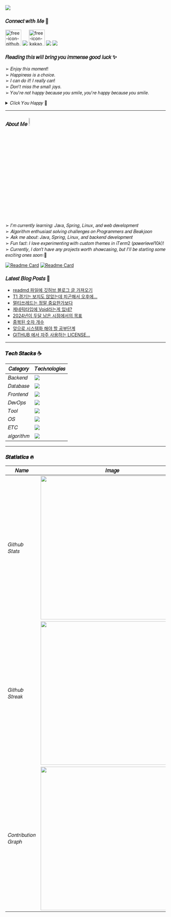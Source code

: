 <a href="https://hits.seeyoufarm.com"><img src="https://hits.seeyoufarm.com/api/count/incr/badge.svg?url=https%3A%2F%2Fgithub.com%2Fsbi1024%2Fhit-counter&count_bg=%23C91426&title_bg=%23311CD1&icon=canonical.svg&icon_color=%23B51DDB&title=%F0%9D%92%97%F0%9D%92%8A%F0%9D%92%94%F0%9D%92%8A%F0%9D%92%95&edge_flat=false"/></a>

### 𝐶𝑜𝑛𝑛𝑒𝑐𝑡 𝑤𝑖𝑡ℎ 𝑀𝑒 🔗  
<span><a href="https://sbi1024.github.io/"> <img src="https://github.com/user-attachments/assets/9efa66cd-c50f-4487-aa47-6e5814ca2991" alt="free-icon-github" width="50" heigth = "50" /></a></span>
<span><a href="https://www.instagram.com/yamu.okay/" target="blank"><img src="https://skillicons.dev/icons?i=instagram" /></a></span>
<span><a href="https://open.kakao.com/o/ggq6pkWg"><img src="https://github.com/user-attachments/assets/5aec97fd-8573-441a-a8fa-19e47ce5e2d9" alt="free-icon-kakao" width="50" heigth = "50"></a></span>
<span><a href="https://discord.gg/qMAZGWW4Zd" target="blank"><img src="https://skillicons.dev/icons?i=discord" /></a></span>
<span><a href="mailto:treein10242@gmail.com" target="blank"><img src="https://skillicons.dev/icons?i=gmail" /></a></span>

### 𝑅𝑒𝑎𝑑𝑖𝑛𝑔 𝑡𝘩𝑖𝑠 𝑤𝑖𝑙𝑙 𝑏𝑟𝑖𝑛𝑔 𝑦𝑜𝑢 𝑖𝑚𝑚𝑒𝑛𝑠𝑒 𝑔𝑜𝑜𝑑 𝑙𝑢𝑐𝑘 ✨
 ➢ 𝐸𝑛𝑗𝑜𝑦 𝑡ℎ𝑖𝑠 𝑚𝑜𝑚𝑒𝑛𝑡!  </br>
 ➢ 𝐻𝑎𝑝𝑝𝑖𝑛𝑒𝑠𝑠 𝑖𝑠 𝑎 𝑐ℎ𝑜𝑖𝑐𝑒.  </br>
 ➢ 𝐼 𝑐𝑎𝑛 𝑑𝑜 𝑖𝑡! 𝐼 𝑟𝑒𝑎𝑙𝑙𝑦 𝑐𝑎𝑛!  </br>
 ➢ 𝐷𝑜𝑛'𝑡 𝑚𝑖𝑠𝑠 𝑡ℎ𝑒 𝑠𝑚𝑎𝑙𝑙 𝑗𝑜𝑦𝑠.  </br>
 ➢ 𝑌𝑜𝑢'𝑟𝑒 𝑛𝑜𝑡 ℎ𝑎𝑝𝑝𝑦 𝑏𝑒𝑐𝑎𝑢𝑠𝑒 𝑦𝑜𝑢 𝑠𝑚𝑖𝑙𝑒, 𝑦𝑜𝑢'𝑟𝑒 ℎ𝑎𝑝𝑝𝑦 𝑏𝑒𝑐𝑎𝑢𝑠𝑒 𝑦𝑜𝑢 𝑠𝑚𝑖𝑙𝑒. </br>
 <details>
  <summary> 𝐶𝑙𝑖𝑐𝑘 𝑌𝑜𝑢 𝐻𝑎𝑝𝑝𝑦 🌈</summary>
  
  ![img](https://github.com/user-attachments/assets/e7e6577e-1508-44cb-85f6-d553abbe1dc7) 
</details>

---

### 𝐴𝑏𝑜𝑢𝑡 𝑀𝑒 <a href="https://www.gautamkrishnar.com/"><img src="https://media.giphy.com/media/GltC4HZLjJLvq/giphy.gif?cid=790b7611vxkffaq8p5eo9kl5xcxvnpw82hi7xoinkgwkpbnp&ep=v1_stickers_search&rid=giphy.gif&ct=s" width="8%"></a> 
➢  𝐼’𝑚 𝑐𝑢𝑟𝑟𝑒𝑛𝑡𝑙𝑦 𝑙𝑒𝑎𝑟𝑛𝑖𝑛𝑔: 𝐽𝑎𝑣𝑎, 𝑆𝑝𝑟𝑖𝑛𝑔, 𝐿𝑖𝑛𝑢𝑥, 𝑎𝑛𝑑 𝑤𝑒𝑏 𝑑𝑒𝑣𝑒𝑙𝑜𝑝𝑚𝑒𝑛𝑡 </br>
➢  𝐴𝑙𝑔𝑜𝑟𝑖𝑡ℎ𝑚 𝑒𝑛𝑡ℎ𝑢𝑠𝑖𝑎𝑠𝑡 𝑠𝑜𝑙𝑣𝑖𝑛𝑔 𝑐ℎ𝑎𝑙𝑙𝑒𝑛𝑔𝑒𝑠 𝑜𝑛 𝑃𝑟𝑜𝑔𝑟𝑎𝑚𝑚𝑒𝑟𝑠 𝑎𝑛𝑑 𝐵𝑒𝑎𝑘𝑗𝑜𝑜𝑛 </br>
➢  𝐴𝑠𝑘 𝑚𝑒 𝑎𝑏𝑜𝑢𝑡: 𝐽𝑎𝑣𝑎, 𝑆𝑝𝑟𝑖𝑛𝑔, 𝐿𝑖𝑛𝑢𝑥, 𝑎𝑛𝑑 𝑏𝑎𝑐𝑘𝑒𝑛𝑑 𝑑𝑒𝑣𝑒𝑙𝑜𝑝𝑚𝑒𝑛𝑡 </br>
➢  𝐹𝑢𝑛 𝑓𝑎𝑐𝑡: 𝐼 𝑙𝑜𝑣𝑒 𝑒𝑥𝑝𝑒𝑟𝑖𝑚𝑒𝑛𝑡𝑖𝑛𝑔 𝑤𝑖𝑡ℎ 𝑐𝑢𝑠𝑡𝑜𝑚 𝑡ℎ𝑒𝑚𝑒𝑠 𝑖𝑛 𝑖𝑇𝑒𝑟𝑚2 (𝑝𝑜𝑤𝑒𝑟𝑙𝑒𝑣𝑒𝑙10𝑘)! </br>
➢ 𝐶𝑢𝑟𝑟𝑒𝑛𝑡𝑙𝑦, 𝐼 𝑑𝑜𝑛’𝑡 ℎ𝑎𝑣𝑒 𝑎𝑛𝑦 𝑝𝑟𝑜𝑗𝑒𝑐𝑡𝑠 𝑤𝑜𝑟𝑡ℎ 𝑠ℎ𝑜𝑤𝑐𝑎𝑠𝑖𝑛𝑔, 𝑏𝑢𝑡 𝐼’𝑙𝑙 𝑏𝑒 𝑠𝑡𝑎𝑟𝑡𝑖𝑛𝑔 𝑠𝑜𝑚𝑒 𝑒𝑥𝑐𝑖𝑡𝑖𝑛𝑔 𝑜𝑛𝑒𝑠 𝑠𝑜𝑜𝑛💧🌊 </br>
 
[![Readme Card](https://github-readme-stats.vercel.app/api/pin/?username=sbi1024&theme=ambient_gradient&repo=programmers-custom&show_icons=true&hide_border=true)](https://github.com/sbi1024/programmers-custom)
[![Readme Card](https://github-readme-stats.vercel.app/api/pin/?username=sbi1024&theme=ambient_gradient&repo=programmers-auto&show_icons=true&hide_border=true)](https://github.com/sbi1024/programmers-auto)

### 𝐿𝑎𝑡𝑒𝑠𝑡 𝐵𝑙𝑜𝑔 𝑃𝑜𝑠𝑡𝑠 📕
<!-- BLOG-POST-LIST:START -->
- [readmd 파일에 깃허브 블로그 글 가져오기](https://sbi1024.github.io/Git/blog/post-01.html)
- [T1 경기는 보지도 않았는데 피곤해서 오후에...](https://sbi1024.github.io/Etc/diary/post-05.html)
- [멀티쓰레드는 정말 중요한가보다](https://sbi1024.github.io/Etc/diary/post-03.html)
- [제네릭타입에 Void라는게 있네?](https://sbi1024.github.io/Etc/diary/post-04.html)
- [2024년이 두달 남은 시점에서의 목표](https://sbi1024.github.io/Etc/diary/post-02.html)
- [중복된 숫자 개수](https://sbi1024.github.io/Programmers/java-ex/level0/post-01.html)
- [앞으로 시스템화 해야 할 공부단계](https://sbi1024.github.io/Etc/diary/post-01.html)
- [GITHUB 에서 자주 사용하는 LICENSE...](https://sbi1024.github.io/Git/License/post-01.html)
<!-- BLOG-POST-LIST:END -->
 
---

### 𝑻𝒆𝒄𝒉 𝑺𝒕𝒂𝒄𝒌𝒔 ☕
| 𝐶𝑎𝑡𝑒𝑔𝑜𝑟𝑦 | 𝑇𝑒𝑐ℎ𝑛𝑜𝑙𝑜𝑔𝑖𝑒𝑠|
|-----------|-------------|
| 𝐵𝑎𝑐𝑘𝑒𝑛𝑑 | <img src="https://skillicons.dev/icons?i=java,spring,hibernate,gradle,grafana,kafka" /> |
| 𝐷𝑎𝑡𝑎𝑏𝑎𝑠𝑒 | <img src="https://skillicons.dev/icons?i=mysql,redis" /> |
| 𝐹𝑟𝑜𝑛𝑡𝑒𝑛𝑑 | <img src="https://skillicons.dev/icons?i=html,js,css,bootstrap" /> |
| 𝐷𝑒𝑣𝑂𝑝𝑠 | <img src="https://skillicons.dev/icons?i=git,github,githubactions,docker,kubernetes,nginx,aws" /> |
| 𝑇𝑜𝑜𝑙 | <img src="https://skillicons.dev/icons?i=idea,vscode,notion,postman,vim" /> |
| 𝑂𝑆 | <img src="https://skillicons.dev/icons?i=apple,windows,linux" /> |
| 𝐸𝑇𝐶 | <img src="https://skillicons.dev/icons?i=md" /> |
| 𝑎𝑙𝑔𝑜𝑟𝑖𝑡ℎ𝑚 | <img src="http://mazassumnida.wtf/api/v2/generate_badge?boj=sbi1024" witdh=100% /> |

---

### 𝑺𝒕𝒂𝒕𝒊𝒔𝒕𝒊𝒄𝒔 🔥
| 𝑁𝑎𝑚𝑒 | 𝐼𝑚𝑎𝑔𝑒 |
|-----------|-------------|
| 𝐺𝑖𝑡ℎ𝑢𝑏 𝑆𝑡𝑎𝑡𝑠 | <img src="https://github-readme-stats.vercel.app/api?username=sbi1024&theme=github_dark&show_icons=true&bg_color=00000000&hide_border=true" width=450px/> |
| 𝐺𝑖𝑡ℎ𝑢𝑏 𝑆𝑡𝑟𝑒𝑎𝑘 |<img src="https://streak-stats.demolab.com?user=sbi1024&theme=holi-theme&locale=ko&date_format=%5BY.%5Dn.j&mode=weekly&background=transparent&hide_border=true" width=450px/>|
| 𝐶𝑜𝑛𝑡𝑟𝑖𝑏𝑢𝑡𝑖𝑜𝑛 𝐺𝑟𝑎𝑝ℎ |<img src="https://github-readme-activity-graph.vercel.app/graph?username=sbi1024&theme=github-dark&bg_color=transparent&hide_border=true" width=450px/>|
